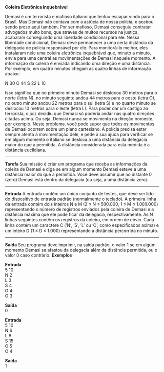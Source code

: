 **Coleira Eletrônica Inquebrável**

Demasi é um terrorista e mafioso italiano que tentou escapar vindo para o Brasil. Mas Demasi não contava com a astúcia de nossa polícia, e acabou sendo preso aqui também.
Por ser mafioso, Demasi conseguiu contratar advogados muito bons, que através de muitos recursos na justiça, acabaram conseguindo uma liberdade condicional para ele.
Nessa liberdade condicional, Demasi deve permanecer a uma certa distância da delegacia de polícia responsável por ele. Para monitorá-lo melhor, eles instalaram nele uma coleira eletrônica inquebrável que, minuto a minuto, envia para uma central as movimentações de Demasi naquele momento.
A informação da coleira é enviada indicando uma direção e uma distância. Por exemplo, em quatro minutos chegam as quatro linhas de informação abaixo:

N 30
O 44
S 22
L 10

Isso significa que no primeiro minuto Demasi se deslocou 30 metros para o norte (letra N), no minuto seguinte andou 44 metros para o oeste (letra O), no outro minuto andou 22 metros para o sul (letra S) e no quarto minuto se deslocou 10 metros para o leste (letra L). Para poder dar um castigo ao terrorista, o juiz decidiu que Demasi só poderia andar nas quatro direções citadas acima. Ou seja, Demasi nunca se movimenta na direção noroeste, por exemplo. Neste problema, você pode supor que todos os movimentos de Demasi ocorrem sobre um plano cartesiano.
A polícia precisa estar sempre atenta à movimentação dele, e pede a sua ajuda para verificar se em algum momento o italiano se desloca a uma distância da delegacia maior do que a permitida. A distância considerada para esta medida é a distância euclidiana.
********

****Tarefa****
Sua missão é criar um programa que receba as informações da coleira de Demasi e diga se em algum momento Demasi esteve a uma distância maior do que a permitida.
Você deve assumir que no instante 0 (zero) Demasi está dentro da delegacia (ou seja, a uma distância zero).
********

****Entrada****
A entrada contém um único conjunto de testes, que deve ser lido do dispositivo de entrada padrão (normalmente o teclado).
A primeira linha da entrada contém dois inteiros N e M (2 ≤ N ≤ 500.000, 1 ≤ M ≤ 1.000.000) representando o número de registros enviados pela coleira de Demasi e a distância máxima que ele pode ficar da delegacia, respectivamente. As N linhas seguintes contêm os registros da coleira, em ordem de envio. Cada linha contém um caractere C (’N’, ’S’, ’L’ ou ’O’, como especiﬁcados acima) e um inteiro D (1 ≤ D ≤ 1.000) representando a distância percorrida no minuto.
****

****Saída****
Seu programa deve imprimir, na saída padrão, o valor 1 se em algum momento Demasi se afastou da delegacia além da distância permitida, ou o valor 0 caso contrário.
****Exemplos****

**Entrada**<br>
5 10<br>
N 2<br>
L 3<br>
S 4<br>
O 4<br>
O 3<br>

**Saída**<br>
0<br>

**Entrada**<br>
5 10<br>
N 6<br>
L 8<br>
S 15<br>
O 5<br>
O 4<br>

**Saída**<br>
1
